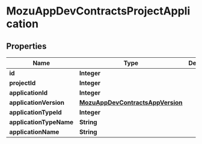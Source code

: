 
# MozuAppDevContractsProjectApplication

## Properties
Name | Type | Description | Notes
------------ | ------------- | ------------- | -------------
**id** | **Integer** |  |  [optional]
**projectId** | **Integer** |  |  [optional]
**applicationId** | **Integer** |  |  [optional]
**applicationVersion** | [**MozuAppDevContractsAppVersion**](MozuAppDevContractsAppVersion.md) |  |  [optional]
**applicationTypeId** | **Integer** |  |  [optional]
**applicationTypeName** | **String** |  |  [optional]
**applicationName** | **String** |  |  [optional]



